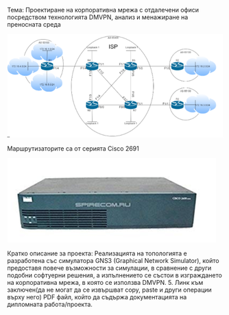 
Тема: Проектиране на корпоративна мрежа с отдалечени офиси
посредством технологията DMVPN, анализ и менажиране на преносната
среда

![Topology missing](31231231231.png)

Маршрутизаторите са от серията Cisco 2691 

![huj](snimka.png)

Кратко описание за проекта: Реализацията на топологията е разработена със симулатора GNS3 (Graphical Network Simulator), който предоставя повече възможности за симулации, в сравнение с други подобни софтуерни решения, а изпълнението се състои в изграждането на корпоративна мрежа, в която се използва DMVPN. 
5. Линк към заключен(да не могат да се извършват
copy, paste и други операции върху него) PDF файл, който
да съдържа документацията на дипломната
работа/проекта.
